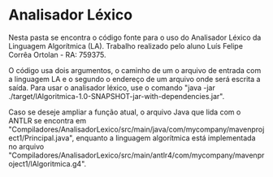 # Analisador Léxico

Nesta pasta se encontra o código fonte para o uso do Analisador Léxico da Linguagem Algorítmica (LA).  Trabalho realizado pelo aluno Luís Felipe Corrêa Ortolan - RA: 759375.

O código usa dois argumentos, o caminho de um o arquivo de entrada com a linguagem LA e o segundo o endereço de um arquivo onde será escrita a saída.
Para usar o analisador léxico, use o comando "java -jar ./target/lAlgoritmica-1.0-SNAPSHOT-jar-with-dependencies.jar".

Caso se deseje ampliar a função atual, o arquivo Java que lida com o ANTLR se encontra em "Compiladores/AnalisadorLexico/src/main/java/com/mycompany/mavenproject1/Principal.java", enquanto a linguagem algorítmica está implementada no arquivo "Compiladores/AnalisadorLexico/src/main/antlr4/com/mycompany/mavenproject1/lAlgoritmica.g4".
